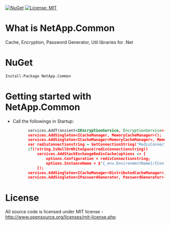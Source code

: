 [![NuGet](https://img.shields.io/nuget/v/NetApp.Common.svg)](https://www.nuget.org/packages/NetApp.Common)
[![License: MIT](https://img.shields.io/badge/License-MIT-green.svg)](LICENSE)

# What is NetApp.Common

Cache, Encryption, Password Generator, Util libraries for .Net

# NuGet
```xml
Install-Package NetApp.Common
```
# Getting started with NetApp.Common

  * Call the followings in Startup:  
  ```xml
            services.AddTransient<IEncryptionService, EncryptionService>();
            services.AddSingleton<ICacheManager, MemoryCacheManager>();
            services.AddSingleton<ICacheManager<MemoryCacheManager>, MemoryCacheManager>();
            var redisConnectionstring = GetConnectionString("RedisConnection");
            if(!string.IsNullOrWhiteSpace(redisConnectionstring))
                services.AddStackExchangeRedisCache(options => {
                    options.Configuration = redisConnectionstring;
                    options.InstanceName = $"{_env.EnvironmentName}/{Configuration.GetValue<string>("AppSettings:Application:Name")}/";
                });
            services.AddSingleton<ICacheManager<DistributedCacheManager>, DistributedCacheManager>();
            services.AddSingleton<IPasswordGenerator, PasswordGenerator>();
  ```

# License
All source code is licensed under MIT license - http://www.opensource.org/licenses/mit-license.php
